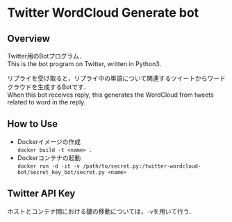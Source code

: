 # Twitter WordCloud Generate bot

## Overview  
Twitter用のBotプログラム．  
This is the bot program on Twitter, written in Python3.  

リプライを受け取ると，リプライ中の単語について関連するツイートからワードクラウドを生成するBotです．  
When this bot receives reply, this generates the WordCloud
from tweets related to word in the reply.

## How to Use
- Dockerイメージの作成  
`docker build -t <name> .`
- Dockerコンテナの起動  
`docker run -d -it -v /path/to/secret.py:/twitter-wordcloud-bot/secret_key_bot/secret.py <name>`

## Twitter API Key
ホストとコンテナ間における鍵の移動については，`-v`を用いて行う．